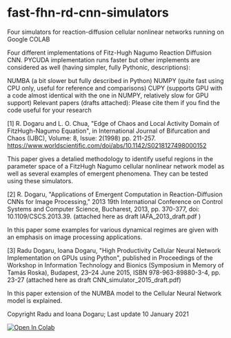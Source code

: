# fast-fhn-rd-cnn-simulators
Four simulators for reaction-diffusion cellular nonlinear networks running on Google COLAB 

Four different implementations of Fitz-Hugh Nagumo Reaction Diffusion CNN. 
PYCUDA implementation runs faster but other implements are considered as well (having simpler, fully Pythonic, descriptions):

NUMBA (a bit slower but fully described in Python)
NUMPY (quite fast using CPU only, useful for reference and comparisons)
CUPY (supports GPU with a code almost identical with the one in NUMPY, relatively slow for GPU support)
Relevant papers (drafts attached): Please cite them if you find the code useful for your research

[1] R. Dogaru and L. O. Chua, "Edge of Chaos and Local Activity Domain of FitzHugh-Nagumo Equation", in International Journal of
Bifurcation and Chaos (IJBC), Volume: 8, Issue: 2(1998) pp. 211-257. https://www.worldscientific.com/doi/abs/10.1142/S0218127498000152

This paper gives a detalied methodology to identify useful regions in the parameter space of a FitzHugh Nagumo cellular nonlinear network model as well as several examples of emergent phenomena. They can be tested using these simulators. 

[2] R. Dogaru, "Applications of Emergent Computation in Reaction-Diffusion CNNs for Image Processing," 2013 19th International Conference on Control Systems and Computer Science, Bucharest, 2013, pp. 370-377, doi: 10.1109/CSCS.2013.39. (attached here as draft IAFA_2013_draft.pdf )

In this paper some examples for various dynamical regimes are given with an emphasis on image processing applications.

[3] Radu Dogaru, Ioana Dogaru, "High Productivity Cellular Neural Network Implementation on GPUs using Python",
published in Proceedings of the Workshop in Information Technology and Bionics (Symposium in Memory of Tamás Roska), Budapest, 23–24 June 2015, ISBN 978-963-89880-3-4, pp. 23-27 (attached here as draft CNN_simulator_2015_draft.pdf)

In this paper extension of the NUMBA model to the Cellular Neural Network model is explained. 

Copyright Radu and Ioana Dogaru; Last update 10 January 2021


<a href="https://colab.research.google.com/github/radu-dogaru/fast-fhn-rd-cnn-simulators/blob/main/fhn_rd_cnn__fast_simulator.ipynb">
  <img src="https://colab.research.google.com/assets/colab-badge.svg" alt="Open In Colab"/>
</a>
